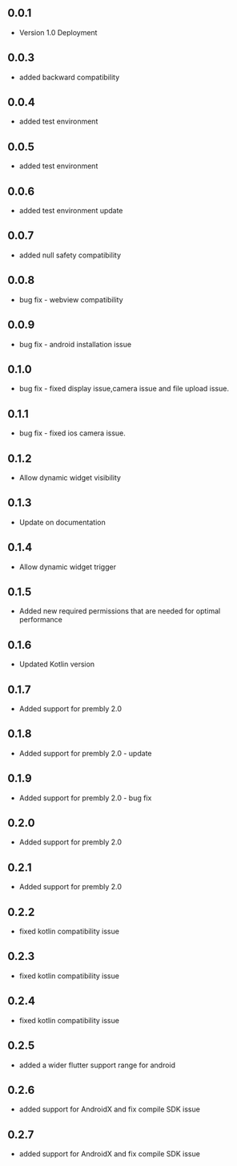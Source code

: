 ## 0.0.1

* Version 1.0 Deployment

## 0.0.3

* added backward compatibility


## 0.0.4

* added test environment

## 0.0.5

* added test environment

## 0.0.6

* added test environment update


## 0.0.7

* added null safety compatibility

## 0.0.8

* bug fix - webview compatibility

## 0.0.9

* bug fix - android installation issue

## 0.1.0

* bug fix - fixed display issue,camera issue and file upload issue.


## 0.1.1

* bug fix - fixed ios camera issue.


## 0.1.2

* Allow dynamic widget visibility

## 0.1.3

* Update on documentation

## 0.1.4

* Allow dynamic widget trigger

## 0.1.5

* Added new required permissions that are needed for optimal performance

## 0.1.6

* Updated Kotlin version

## 0.1.7

* Added support for prembly 2.0

## 0.1.8

* Added support for prembly 2.0 - update

## 0.1.9

* Added support for prembly 2.0 - bug fix

## 0.2.0

* Added support for prembly 2.0

## 0.2.1

* Added support for prembly 2.0

## 0.2.2

* fixed kotlin compatibility issue


## 0.2.3

* fixed kotlin compatibility issue

## 0.2.4

* fixed kotlin compatibility issue


## 0.2.5

* added a wider flutter support range for android


## 0.2.6

* added support for AndroidX and fix compile SDK issue

## 0.2.7

* added support for AndroidX and fix compile SDK issue